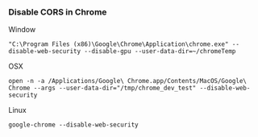 ### Disable CORS in Chrome
Window

```"C:\Program Files (x86)\Google\Chrome\Application\chrome.exe" --disable-web-security --disable-gpu --user-data-dir=~/chromeTemp```

OSX

```open -n -a /Applications/Google\ Chrome.app/Contents/MacOS/Google\ Chrome --args --user-data-dir="/tmp/chrome_dev_test" --disable-web-security```

Linux

```google-chrome --disable-web-security```


